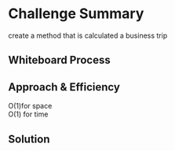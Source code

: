 # Challenge Summary
create a method that is calculated a  business trip

## Whiteboard Process
<!-- Embedded whiteboard image -->

## Approach & Efficiency
O(1)for space <br />
O(1) for time <br />

## Solution
